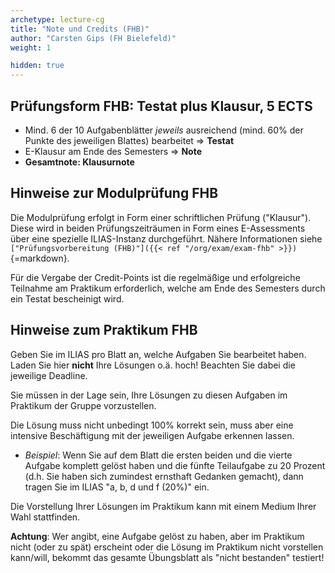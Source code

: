 ```yaml
---
archetype: lecture-cg
title: "Note und Credits (FHB)"
author: "Carsten Gips (FH Bielefeld)"
weight: 1

hidden: true
---
```



## Prüfungsform FHB: Testat plus Klausur, 5 ECTS

-   Mind. 6 der 10 Aufgabenblätter *jeweils* ausreichend (mind. 60% der Punkte des
    jeweiligen Blattes) bearbeitet => **Testat**
-   E-Klausur am Ende des Semesters => **Note**
-   **Gesamtnote: Klausurnote**


## Hinweise zur Modulprüfung FHB

Die Modulprüfung erfolgt in Form einer schriftlichen Prüfung ("Klausur"). Diese
wird in beiden Prüfungszeiträumen in Form eines E-Assessments über eine spezielle
ILIAS-Instanz durchgeführt. Nähere Informationen siehe
`["Prüfungsvorbereitung (FHB)"]({{< ref "/org/exam/exam-fhb" >}})`{=markdown}.

Für die Vergabe der Credit-Points ist die regelmäßige und erfolgreiche Teilnahme
am Praktikum erforderlich, welche am Ende des Semesters durch ein Testat bescheinigt
wird.


## Hinweise zum Praktikum FHB

Geben Sie im ILIAS pro Blatt an, welche Aufgaben Sie bearbeitet haben. Laden Sie
hier **nicht** Ihre Lösungen o.ä. hoch! Beachten Sie dabei die jeweilige Deadline.

Sie müssen in der Lage sein, Ihre Lösungen zu diesen Aufgaben im Praktikum der
Gruppe vorzustellen.

Die Lösung muss nicht unbedingt 100% korrekt sein, muss aber eine intensive
Beschäftigung mit der jeweiligen Aufgabe erkennen lassen.

*   *Beispiel*: Wenn Sie auf dem Blatt die ersten beiden und die vierte Aufgabe
    komplett gelöst haben und die fünfte Teilaufgabe zu 20 Prozent (d.h. Sie
    haben sich zumindest ernsthaft Gedanken gemacht), dann tragen Sie im ILIAS
    "a, b, d und f (20%)" ein.

Die Vorstellung Ihrer Lösungen im Praktikum kann mit einem Medium Ihrer Wahl
stattfinden.

**Achtung**: Wer angibt, eine Aufgabe gelöst zu haben, aber im Praktikum nicht
(oder zu spät) erscheint oder die Lösung im Praktikum nicht vorstellen kann/will,
bekommt das gesamte Übungsblatt als "nicht bestanden" testiert!
